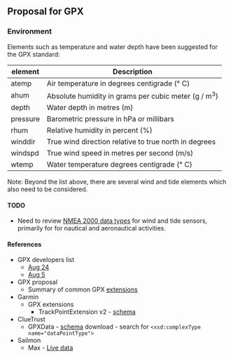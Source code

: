 ## Proposal for GPX

### Environment

Elements such as temperature and water depth have been suggested for the GPX standard:

| element  | Description                                                  |
| -------- | ------------------------------------------------------------ |
| atemp    | Air temperature in degrees centigrade (° C)                  |
| ahum     | Absolute humidity in grams per cubic meter (g / m<sup>3</sup>) |
| depth    | Water depth in metres (m)                                    |
| pressure | Barometric pressure in hPa or millibars                      |
| rhum     | Relative humidity in percent (%)                             |
| winddir  | True wind direction relative to true north in degrees        |
| windspd  | True wind speed in metres per second (m/s)                   |
| wtemp    | Water temperature degrees centigrade (° C)                   |

Note: Beyond the list above, there are several wind and tide elements which also need to be considered.



#### TODO

- Need to review [NMEA 2000 data types](https://www8.garmin.com/manuals/webhelp/GUID-1415AAD0-FE63-42A6-8F8D-DB713D616122/EN-US/GUID-FACE3DF9-D18C-43B2-A586-B14F670077E1.html) for wind and tide sensors, primarily for for nautical and aeronautical activities.



#### References

- GPX developers list
  - [Aug 24](https://groups.io/g/gpx/message/47)
  - [Aug 5](https://groups.io/g/gpx/message/35)
- GPX proposal
  - Summary of common GPX [extensions](../extensions.md)
- Garmin
  - GPX extensions
    - TrackPointExtension v2 - [schema](https://www8.garmin.com/xmlschemas/TrackPointExtensionv2.xsd)
- ClueTrust
  - GPXData - [schema](http://www.cluetrust.com/Schemas/gpxdata10.xsd) download - search for `<xsd:complexType name="dataPointType">`
- Sailmon
  - Max - [Live data](https://sailmon.com/max/#1675689499683-c73158df-1d1313e9-e463)
